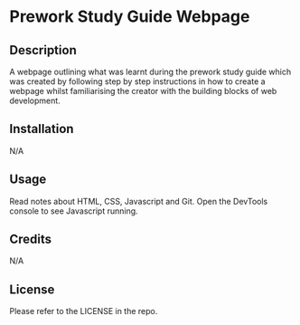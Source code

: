 # Prework Study Guide Webpage

## Description

A webpage outlining what was learnt during the prework study guide which was created by following step by step instructions in how to create a webpage whilst familiarising the creator with the building blocks of web development. 


## Installation

N/A

## Usage

Read notes about HTML, CSS, Javascript and Git. Open the DevTools console to see Javascript running.


## Credits

N/A
## License

Please refer to the LICENSE in the repo.
